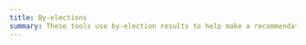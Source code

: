 ```yaml
---
title: By-elections
summary: These tools use by-election results to help make a recommendation.
---
```

